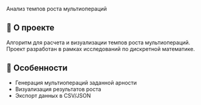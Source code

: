 Анализ темпов роста мультиопераций

## 📌 О проекте
Алгоритм для расчета и визуализации темпов роста мультиопераций. Проект разработан в рамках исследований по дискретной математике.

## 🚀 Особенности
- Генерация мультиопераций заданной арности
- Визуализация результатов роста
- Экспорт данных в CSV/JSON
